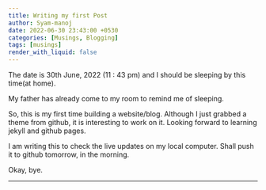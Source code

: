 ```yaml
---
title: Writing my first Post
author: Syam-manoj
date: 2022-06-30 23:43:00 +0530
categories: [Musings, Blogging]
tags: [musings]
render_with_liquid: false
---
```


The date is 30th June, 2022 (11 : 43 pm) and I should be sleeping by this time(at home).

My father has already come to my room to remind me of sleeping.

So, this is my first time building a website/blog. Although I just grabbed a theme from github, it is interesting to work on it. Looking forward to learning jekyll and github pages.

I am writing this to check the live updates on my local computer. Shall push it to github tomorrow, in the morning.

Okay, bye.

---